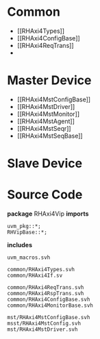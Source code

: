 # Common
- [[RHAxi4Types]]
- [[RHAxi4ConfigBase]]
- [[RHAxi4ReqTrans]]
- 

# Master Device
- [[RHAxi4MstConfigBase]]
- [[RHAxi4MstDriver]]
- [[RHAxi4MstMonitor]]
- [[RHAxi4MstAgent]]
- [[RHAxi4MstSeqr]]
- [[RHAxi4MstSeqBase]]


# Slave Device

# Source Code
**package** RHAxi4Vip
**imports**
```
uvm_pkg::*;
RHVipBase::*;
```
**includes**
```
uvm_macros.svh

common/RHAxi4Types.svh
common/RHAxi4If.sv

common/RHAxi4ReqTrans.svh
common/RHAxi4RspTrans.svh
common/RHAxi4ConfigBase.svh
common/RHAxi4MonitorBase.svh

mst/RHAxi4MstConfigBase.svh
msst/RHAxi4MstConfig.svh
mst/RHAxi4MstDriver.svh


```
